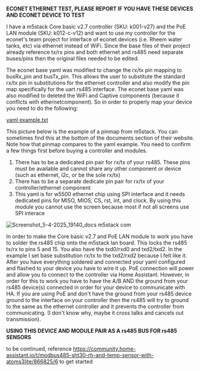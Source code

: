 **ECONET ETHERNET TEST, PLEASE REPORT IF YOU HAVE THESE DEVICES AND ECONET DEVICE TO TEST**
    
    
  I have a m5stack Core basic v2.7 controller (SKU: k001-v27) and the PoE LAN module (SKU: k012-c-v12) and want to use my controller for the econet's team project for interface of econet devices (i.e. Rheem water tanks, etc) via ethernet instead of WiFi. Since the base files of their project already reference tx/rx pins and both ethernet and rs485 need separate buses/pins then the original files needed to be edited.

  The econet base yaml was modified to change the rx/tx pin mapping to busRx_pin and busTx_pin. This allows the user to substitute the standard rx/tx pin in substitutions for the ethernet controller and also modify the pin map specifically for the uart rs485 interface. The econet base yaml was also modified to deleted the WiFi and Captive components (because it conflicts with ethernetcomponent). So in order to properly map your device you need to do the following:

[yaml example.txt](https://github.com/user-attachments/files/19618777/yaml.example.txt)

This picture below is the example of a pinmap from m5stack. You can sometimes find this at the bottom of the documents section of their website. Note how that pinmap compares to the yaml example. You need to confirm a few things first before buying a controller and modules.
  1. There has to be a dedicated pin pair for rx/tx of your rs485. These pins must be available and cannot share any other component or device (such as ethernet, i2c, or be the sole rx/tx)
  2. There has to be a separate dedicate pin pair for rx/tx of your controller/ethernet component
  3. This yaml is for w5500 ethernet chip using SPI interface and it needs dedicated pins for MISO, MIOS, CS, rst, int, and clock. By using this module you cannot use the screen because most if not all screens use SPI interace

![Screenshot_5-4-2025_19140_docs m5stack com](https://github.com/user-attachments/assets/a6ef1023-4931-4f6d-b34c-4589e43ac2c3)


  In order to make the Core basic v2.7 and PoE LAN module to work you have to solder the rs485 chip onto the m5stack lan board. This locks the rs485 tx/rx to pins 5 and 15. You also have the txd0/rxd0 and txd2/txd2. In the example I set base substitution rx/tx to the txd2/rxd2 because I felt like it. After you have everything soldered and connected your yaml configured and flashed to your device you have to wire it up. PoE connection will power and allow you to connect to the controller via Home Assistant. However, in order for this to work you have to have the A/B AND the ground from your rs485 device(s) connected in order for your device to communicate with HA. If you are using PoE and don't have the ground from your rs485 device ground to the interface on your controller then the rs485 will try to ground to the same as the ethernet controller and it prevents the controller from communicating. (I don't know why, maybe it cross talks and cancels out transmission). 




**USING THIS DEVICE AND MODULE PAIR AS A rs485 BUS FOR rs485 SENSORS**


to be continued, reference https://community.home-assistant.io/t/modbus485-sht30-rh-and-temp-sensor-with-atoms3lite/866825/6 to get started
